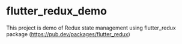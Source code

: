 # flutter_redux_demo

This project is demo of Redux state management using flutter_redux package (https://pub.dev/packages/flutter_redux)
